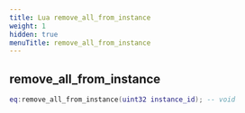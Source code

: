 ```yaml
---
title: Lua remove_all_from_instance
weight: 1
hidden: true
menuTitle: remove_all_from_instance
---
```

## remove_all_from_instance
```lua
eq:remove_all_from_instance(uint32 instance_id); -- void
```